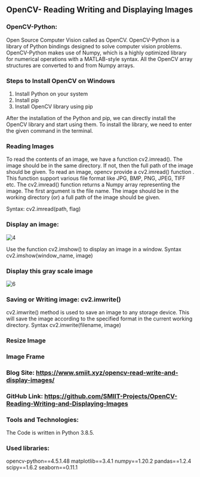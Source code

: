 ## OpenCV- Reading Writing and Displaying Images
### OpenCV-Python: 
Open Source Computer Vision called as OpenCV. OpenCV-Python is a library of Python bindings designed to solve computer vision problems. OpenCV-Python makes use of Numpy, which is a highly optimized library for numerical operations with a MATLAB-style syntax. All the OpenCV array structures are converted to and from Numpy arrays.

### Steps to Install OpenCV on Windows
1.	Install Python on your system
2.	Install pip
3.	Install OpenCV library using pip

After the installation of the Python and pip, we can directly install the OpenCV library and start using them. To install the library, we need to enter the given command in the terminal.

### Reading Images
To read the contents of an image, we have a function cv2.imread(). The image should be in the same directory. If not, then the full path of the image should be given.
To read an image, opencv provide a cv2.imread() function . This function support various file format like JPG, BMP, PNG, JPEG, TIFF etc.
The cv2.imread() function returns a Numpy array representing the image.
The first argument is the file name. The image should be in the working directory (or) a full path of the image should be given.

Syntax:
cv2.imread(path, flag)

### Display an image: 

![4](https://user-images.githubusercontent.com/80674012/115228198-19019100-a12f-11eb-9ed1-7a0344f51d9a.png)

Use the function cv2.imshow() to display an image in a window.
Syntax
cv2.imshow(window_name, image)

### Display this gray scale image

![6](https://user-images.githubusercontent.com/80674012/115228382-50703d80-a12f-11eb-9774-91d91e8a8074.png)

### Saving or Writing image: cv2.imwrite()
cv2.imwrite() method is used to save an image to any storage device. This will save the image according to the specified format in the current working directory.
Syntax
cv2.imwrite(filename, image)

### Resize Image

### Image Frame


### Blog Site:   https://www.smiit.xyz/opencv-read-write-and-display-images/

### GitHub Link:  https://github.com/SMIIT-Projects/OpenCV-Reading-Writing-and-Displaying-Images

### Tools and Technologies:
The Code is written in Python 3.8.5.

### Used libraries:
opencv-python==4.5.1.48
matplotlib==3.4.1
numpy==1.20.2
pandas==1.2.4
scipy==1.6.2
seaborn==0.11.1


